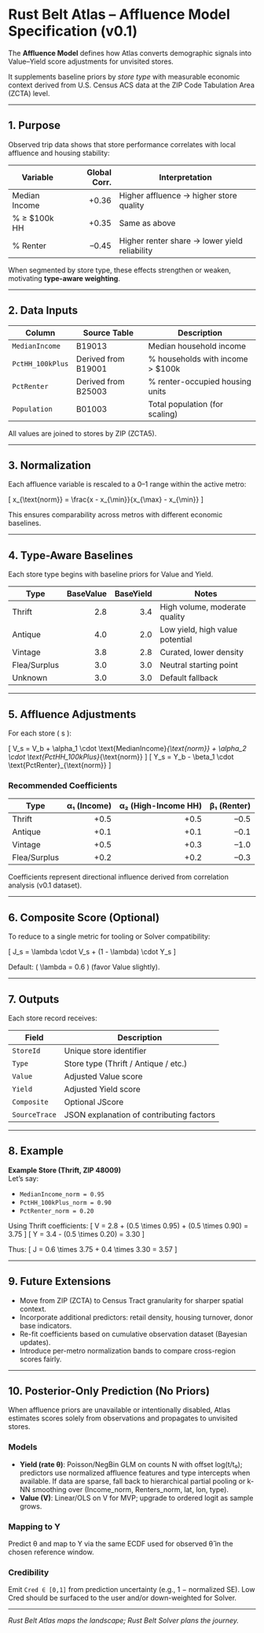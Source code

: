 # Rust Belt Atlas – Affluence Model Specification (v0.1)

The **Affluence Model** defines how Atlas converts demographic signals into
Value–Yield score adjustments for unvisited stores.

It supplements baseline priors by *store type* with measurable
economic context derived from U.S. Census ACS data at the ZIP Code Tabulation Area (ZCTA) level.

---

## 1. Purpose

Observed trip data shows that store performance correlates with local affluence and housing stability:

| Variable        | Global Corr. | Interpretation                          |
|------------------|-------------:|-----------------------------------------|
| Median Income     | +0.36        | Higher affluence → higher store quality |
| % ≥ \$100k HH     | +0.35        | Same as above                            |
| % Renter          | –0.45        | Higher renter share → lower yield reliability |

When segmented by store type, these effects strengthen or weaken, motivating **type-aware weighting**.

---

## 2. Data Inputs

| Column             | Source Table         | Description                         |
|---------------------|----------------------|-------------------------------------|
| `MedianIncome`      | B19013               | Median household income             |
| `PctHH_100kPlus`    | Derived from B19001   | % households with income > \$100k   |
| `PctRenter`         | Derived from B25003    | % renter-occupied housing units     |
| `Population`        | B01003               | Total population (for scaling)      |

All values are joined to stores by ZIP (ZCTA5).

---

## 3. Normalization

Each affluence variable is rescaled to a 0–1 range within the active metro:

\[
x_{\text{norm}} = \frac{x - x_{\min}}{x_{\max} - x_{\min}}
\]

This ensures comparability across metros with different economic baselines.

---

## 4. Type-Aware Baselines

Each store type begins with baseline priors for Value and Yield.

| Type     | BaseValue | BaseYield | Notes                               |
|----------|----------:|-----------:|--------------------------------------|
| Thrift   | 2.8       | 3.4        | High volume, moderate quality         |
| Antique  | 4.0       | 2.0        | Low yield, high value potential       |
| Vintage  | 3.8       | 2.8        | Curated, lower density                |
| Flea/Surplus | 3.0  | 3.0        | Neutral starting point                |
| Unknown  | 3.0       | 3.0        | Default fallback                      |

---

## 5. Affluence Adjustments

For each store \( s \):

\[
V_s = V_b + \alpha_1 \cdot \text{MedianIncome}_{\text{norm}} + \alpha_2 \cdot \text{PctHH\_100kPlus}_{\text{norm}}
\]
\[
Y_s = Y_b - \beta_1 \cdot \text{PctRenter}_{\text{norm}}
\]

### Recommended Coefficients

| Type     | α₁ (Income) | α₂ (High-Income HH) | β₁ (Renter) |
|----------|------------:|--------------------:|------------:|
| Thrift   | +0.5        | +0.5                | –0.5         |
| Antique  | +0.1        | +0.1                | –0.1         |
| Vintage  | +0.5        | +0.3                | –1.0         |
| Flea/Surplus | +0.2   | +0.2                | –0.3         |

Coefficients represent directional influence derived from correlation analysis (v0.1 dataset).

---

## 6. Composite Score (Optional)

To reduce to a single metric for tooling or Solver compatibility:

\[
J_s = \lambda \cdot V_s + (1 - \lambda) \cdot Y_s
\]

Default: \( \lambda = 0.6 \) (favor Value slightly).

---

## 7. Outputs

Each store record receives:

| Field        | Description                           |
|--------------|----------------------------------------|
| `StoreId`     | Unique store identifier                |
| `Type`        | Store type (Thrift / Antique / etc.)  |
| `Value`       | Adjusted Value score                  |
| `Yield`       | Adjusted Yield score                  |
| `Composite`   | Optional JScore                        |
| `SourceTrace` | JSON explanation of contributing factors|

---

## 8. Example

**Example Store (Thrift, ZIP 48009)**  
Let’s say:
- `MedianIncome_norm = 0.95`
- `PctHH_100kPlus_norm = 0.90`
- `PctRenter_norm = 0.20`

Using Thrift coefficients:
\[
V = 2.8 + (0.5 \times 0.95) + (0.5 \times 0.90) = 3.75
\]
\[
Y = 3.4 - (0.5 \times 0.20) = 3.30
\]

Thus:
\[
J = 0.6 \times 3.75 + 0.4 \times 3.30 = 3.57
\]

---

## 9. Future Extensions

- Move from ZIP (ZCTA) to Census Tract granularity for sharper spatial context.  
- Incorporate additional predictors: retail density, housing turnover, donor base indicators.  
- Re-fit coefficients based on cumulative observation dataset (Bayesian updates).  
- Introduce per-metro normalization bands to compare cross-region scores fairly.

---

## 10. Posterior-Only Prediction (No Priors)

When affluence priors are unavailable or intentionally disabled, Atlas estimates scores solely from observations and propagates to unvisited stores.

### Models
- **Yield (rate θ)**: Poisson/NegBin GLM on counts N with offset log(t/t₀); predictors use normalized affluence features and type intercepts when available. If data are sparse, fall back to hierarchical partial pooling or k-NN smoothing over (Income_norm, Renters_norm, lat, lon, type).
- **Value (V)**: Linear/OLS on V for MVP; upgrade to ordered logit as sample grows.

### Mapping to Y
Predict θ and map to Y via the same ECDF used for observed θ̂ in the chosen reference window.

### Credibility
Emit `Cred ∈ [0,1]` from prediction uncertainty (e.g., 1 − normalized SE). Low Cred should be surfaced to the user and/or down-weighted for Solver.

---

*Rust Belt Atlas maps the landscape; Rust Belt Solver plans the journey.*

